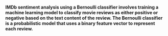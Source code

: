 #### IMDb sentiment analysis using a Bernoulli classifier involves training a machine learning model to classify movie reviews as either positive or negative based on the text content of the review. The Bernoulli classifier is a probabilistic model that uses a binary feature vector to represent each review.
